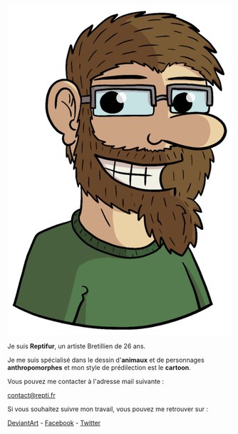 <img id="portrait" src="portrait.png" alt="portrait de Reptifur"/>

Je suis **Reptifur**, un artiste Bretillien de 26 ans.

Je me suis spécialisé dans le dessin d'**animaux** et de personnages **anthropomorphes** 
et mon style de prédilection est le **cartoon**.


Vous pouvez me contacter à l'adresse mail suivante :

[contact@repti.fr](mailto:contact@repti.fr)

Si vous souhaitez suivre mon travail, vous pouvez me retrouver sur :

[DeviantArt](https://reptifur.deviantart.com) - [Facebook](https://www.facebook.com/reptifur) - [Twitter](https://twitter.com/Reptifur)